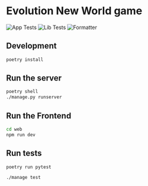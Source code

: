 # Evolution New World game

![App Tests](https://github.com/jagath-jaikumar/evolution/actions/workflows/test_apps.yml/badge.svg)
![Lib Tests](https://github.com/jagath-jaikumar/evolution/actions/workflows/test_libs.yml/badge.svg)
![Formatter](https://github.com/jagath-jaikumar/evolution/actions/workflows/ruff_check.yml/badge.svg)

## Development

```bash
poetry install
```

## Run the server

```bash
poetry shell
./manage.py runserver
```

## Run the Frontend

```bash
cd web
npm run dev
```

## Run tests

```bash
poetry run pytest
```

```bash
./manage test
```


